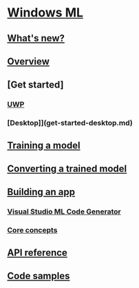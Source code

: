 # [Windows ML](index.md)
## [What's new?](whats-new.md)
## [Overview](overview.md)
## [Get started]
### [UWP](get-started-uwp.md)
### [Desktop]](get-started-desktop.md)
## [Training a model](train-ai-model.md)
## [Converting a trained model](winmltools.md)
## [Building an app](build-app.md)
### [Visual Studio ML Code Generator](mlgen.md)
### [Core concepts](winml-api.md)
## [API reference](https://docs.microsoft.com/uwp/api/windows.ai.machinelearning)
## [Code samples](https://github.com/Microsoft/Windows-Machine-Learning/tree/RS5)